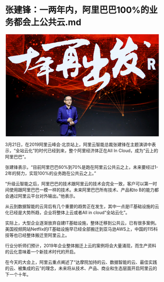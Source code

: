 # 张建锋：一两年内，阿里巴巴100%的业务都会上公共云.md

<div style="text-align:center" align="center">
<img src="/images/张建锋：一两年内，阿里巴巴100%的业务都会上公共云1.png" align="center" />
</div>

3月21日，在2019阿里云峰会·北京站上，阿里云智能总裁张建锋在主题演讲中表示，“全站云化”的时代已经到来，整个阿里经济体正在All In Cloud，成为“云上的阿里巴巴”。

张建锋表示，“目前阿里巴巴60%到70%是跑在阿里云公共云之上，未来要经过1-2年的努力，实现100%的业务跑在公共云之上。”

“升级云智能之后，阿里巴巴的技术跟阿里云的技术会完全一致，客户可以第一时间使用跟阿里巴巴一模一样的技术。未来阿里巴巴所有技术、产品和to B的能力都会通过阿里云平台对外输出。”他表示。

从云到数据智能的云背后有几个重要的趋势正在发生，其中一点是IT基础设施的云化已经是大势所趋，企业将整体上云或者All in cloud“全站云化”。

实际上，大型企业逐渐放弃自建IT基础设施，整体迁移到公共云，已有很多案例。美国视频网站Netflix的IT基础设施早已经全部搬迁到亚马逊AWS上，中国的115科技等也已经整体搬迁至阿里云上。

行业分析师们预计，2019年企业整体搬迁上云的案例将会大量涌现，而生产资料的云化意味着一个新技术时代的开启。

在今天的大会上，阿里云重点阐述了“达摩院加持的云、数据智能的云、最佳实践的云、被集成的云”的理念，未来将从技术、产品、商业和生态层面开启阿里云的下一个十年。
